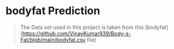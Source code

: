 # bodyfat Prediction 
>The Data set used in this project is taken from this [bodyfat](https://github.com/VinayKumar939/Body-s-Fat/blob/main/bodyfat.csv file)
